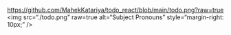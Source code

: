 
https://github.com/MahekKatariya/todo_react/blob/main/todo.png?raw=true
<img
src=“./todo.png”
raw=true
alt=“Subject Pronouns”
style=“margin-right: 10px;”
/>
